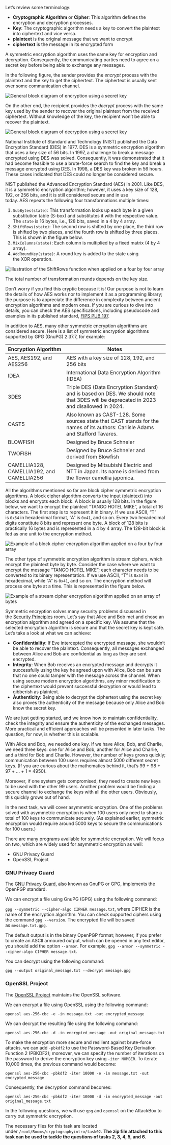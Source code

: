 Let’s review some terminology:

- **Cryptographic Algorithm** or **Cipher**: This algorithm defines the encryption and decryption processes.
- **Key**: The cryptographic algorithm needs a key to convert the plaintext into ciphertext and vice versa.
- **plaintext** is the original message that we want to encrypt
- **ciphertext** is the message in its encrypted form

A symmetric encryption algorithm uses the same key for encryption and decryption. Consequently, the communicating parties need to agree on a secret key before being able to exchange any messages.

In the following figure, the sender provides the _encrypt_ process with the plaintext and the key to get the ciphertext. The ciphertext is usually sent over some communication channel.

![General block diagram of encryption using a secret key](https://tryhackme-images.s3.amazonaws.com/user-uploads/5f04259cf9bf5b57aed2c476/room-content/dc0cc0d61133400277c47d039d8d69e1.png)  

On the other end, the recipient provides the _decrypt_ process with the same key used by the sender to recover the original plaintext from the received ciphertext. Without knowledge of the key, the recipient won’t be able to recover the plaintext.

![General block diagram of decryption using a secret key](https://tryhackme-images.s3.amazonaws.com/user-uploads/5f04259cf9bf5b57aed2c476/room-content/4003a3e6e0ecd139078eefe30a336ce2.png)  

National Institute of Standard and Technology (NIST) published the Data Encryption Standard (DES) in 1977. DES is a symmetric encryption algorithm that uses a key size of 56 bits. In 1997, a challenge to break a message encrypted using DES was solved. Consequently, it was demonstrated that it had become feasible to use a brute-force search to find the key and break a message encrypted using DES. In 1998, a DES key was broken in 56 hours. These cases indicated that DES could no longer be considered secure.

NIST published the Advanced Encryption Standard (AES) in 2001. Like DES, it is a symmetric encryption algorithm; however, it uses a key size of 128, 192, or 256 bits, and it is still considered secure and in use today. AES repeats the following four transformations multiple times:

1. `SubBytes(state)`: This transformation looks up each byte in a given substitution table (S-box) and substitutes it with the respective value. The `state` is 16 bytes, i.e., 128 bits, saved in a 4 by 4 array.
2. `ShiftRows(state)`: The second row is shifted by one place, the third row is shifted by two places, and the fourth row is shifted by three places. This is shown in the figure below.
3. `MixColumns(state)`: Each column is multiplied by a fixed matrix (4 by 4 array).
4. `AddRoundKey(state)`: A round key is added to the state using the XOR operation.

![Illustration of the ShiftRows function when applied on a four by four array](https://tryhackme-images.s3.amazonaws.com/user-uploads/5f04259cf9bf5b57aed2c476/room-content/049bad7deb4e6dd426335d7c3477f10a.png)  

The total number of transformation rounds depends on the key size.  

Don’t worry if you find this cryptic because it is! Our purpose is not to learn the details of how AES works nor to implement it as a programming library; the purpose is to appreciate the difference in complexity between ancient encryption algorithms and modern ones. If you are curious to dive into details, you can check the AES specifications, including pseudocode and examples in its published standard, [FIPS PUB 197](https://csrc.nist.gov/publications/detail/fips/197/final).

In addition to AES, many other symmetric encryption algorithms are considered secure. Here is a list of symmetric encryption algorithms supported by GPG (GnuPG) 2.37.7, for example:

| Encryption Algorithm                      | Notes                                                                                                                                  |
| ----------------------------------------- | -------------------------------------------------------------------------------------------------------------------------------------- |
| AES, AES192, and AES256                   | AES with a key size of 128, 192, and 256 bits                                                                                          |
| IDEA                                      | International Data Encryption Algorithm (IDEA)                                                                                         |
| 3DES                                      | Triple DES (Data Encryption Standard) and is based on DES. We should note that 3DES will be deprecated in 2023 and disallowed in 2024. |
| CAST5                                     | Also known as CAST-128. Some sources state that CAST stands for the names of its authors: Carlisle Adams and Stafford Tavares.         |
| BLOWFISH                                  | Designed by Bruce Schneier                                                                                                             |
| TWOFISH                                   | Designed by Bruce Schneier and derived from Blowfish                                                                                   |
| CAMELLIA128, CAMELLIA192, and CAMELLIA256 | Designed by Mitsubishi Electric and NTT in Japan. Its name is derived from the flower camellia japonica.                               |

All the algorithms mentioned so far are block cipher symmetric encryption algorithms. A block cipher algorithm converts the input (plaintext) into blocks and encrypts each block. A block is usually 128 bits. In the figure below, we want to encrypt the plaintext “TANGO HOTEL MIKE”, a total of 16 characters. The first step is to represent it in binary. If we use ASCII, “T” is `0x54` in hexadecimal format, “A” is `0x41`, and so on. Every two hexadecimal digits constitute 8 bits and represent one byte. A block of 128 bits is practically 16 bytes and is represented in a 4 by 4 array. The 128-bit block is fed as one unit to the encryption method.

![Example of a block cipher encryption algorithm applied on a four by four array](https://tryhackme-images.s3.amazonaws.com/user-uploads/5f04259cf9bf5b57aed2c476/room-content/2d69973a4fbf8220e64c3e896841b21d.png)  

The other type of symmetric encryption algorithm is stream ciphers, which encrypt the plaintext byte by byte. Consider the case where we want to encrypt the message “TANGO HOTEL MIKE”; each character needs to be converted to its binary representation. If we use ASCII, “T” is `0x54` in hexadecimal, while “A” is `0x41`, and so on. The encryption method will process one byte at a time. This is represented in the figure below.

![Example of a stream cipher encryption algorithm applied on an array of bytes](https://tryhackme-images.s3.amazonaws.com/user-uploads/5f04259cf9bf5b57aed2c476/room-content/6c0edb0faf15df0c6675c6829fddae01.png)  

Symmetric encryption solves many security problems discussed in the [Security Principles](https://tryhackme.com/room/securityprinciples) room. Let’s say that Alice and Bob met and chose an encryption algorithm and agreed on a specific key. We assume that the selected encryption algorithm is secure and that the secret key is kept safe. Let’s take a look at what we can achieve:

- **Confidentiality**: If Eve intercepted the encrypted message, she wouldn’t be able to recover the plaintext. Consequently, all messages exchanged between Alice and Bob are confidential as long as they are sent encrypted.
- **Integrity**: When Bob receives an encrypted message and decrypts it successfully using the key he agreed upon with Alice, Bob can be sure that no one could tamper with the message across the channel. When using secure modern encryption algorithms, any minor modification to the ciphertext would prevent successful decryption or would lead to gibberish as plaintext.
- **Authenticity**: Being able to decrypt the ciphertext using the secret key also proves the authenticity of the message because only Alice and Bob know the secret key.

We are just getting started, and we know how to maintain confidentiality, check the integrity and ensure the authenticity of the exchanged messages. More practical and efficient approaches will be presented in later tasks. The question, for now, is whether this is scalable.

With Alice and Bob, we needed one key. If we have Alice, Bob, and Charlie, we need three keys: one for Alice and Bob, another for Alice and Charlie, and a third for Bob and Charlie. However, the number of keys grows quickly; communication between 100 users requires almost 5000 different secret keys. (If you are curious about the mathematics behind it, that’s 99 + 98 + 97 + … + 1 = 4950).

Moreover, if one system gets compromised, they need to create new keys to be used with the other 99 users. Another problem would be finding a secure channel to exchange the keys with all the other users. Obviously, this quickly grows out of hand.

In the next task, we will cover asymmetric encryption. One of the problems solved with asymmetric encryption is when 100 users only need to share a total of 100 keys to communicate securely. (As explained earlier, symmetric encryption would require around 5000 keys to secure the communications for 100 users.)

There are many programs available for symmetric encryption. We will focus on two, which are widely used for asymmetric encryption as well:

- GNU Privacy Guard
- OpenSSL Project

### GNU Privacy Guard

The [GNU Privacy Guard](https://gnupg.org/), also known as GnuPG or GPG, implements the OpenPGP standard.

We can encrypt a file using GnuPG (GPG) using the following command:

`gpg --symmetric --cipher-algo CIPHER message.txt`, where CIPHER is the name of the encryption algorithm. You can check supported ciphers using the command `gpg --version`. The encrypted file will be saved as `message.txt.gpg`.

The default output is in the binary OpenPGP format; however, if you prefer to create an ASCII armoured output, which can be opened in any text editor, you should add the option `--armor`. For example, `gpg --armor --symmetric --cipher-algo CIPHER message.txt`.

You can decrypt using the following command:

`gpg --output original_message.txt --decrypt message.gpg`

### OpenSSL Project

The [OpenSSL Project](https://www.openssl.org/) maintains the OpenSSL software.

We can encrypt a file using OpenSSL using the following command:

`openssl aes-256-cbc -e -in message.txt -out encrypted_message`

We can decrypt the resulting file using the following command:

`openssl aes-256-cbc -d -in encrypted_message -out original_message.txt`

To make the encryption more secure and resilient against brute-force attacks, we can add `-pbkdf2` to use the Password-Based Key Derivation Function 2 (PBKDF2); moreover, we can specify the number of iterations on the password to derive the encryption key using `-iter NUMBER`. To iterate 10,000 times, the previous command would become:

`openssl aes-256-cbc -pbkdf2 -iter 10000 -e -in message.txt -out encrypted_message`

Consequently, the decryption command becomes:

`openssl aes-256-cbc -pbkdf2 -iter 10000 -d -in encrypted_message -out original_message.txt`

In the following questions, we will use `gpg` and `openssl` on the AttackBox to carry out symmetric encryption.

The necessary files for this task are located under `/root/Rooms/cryptographyintro/task02`. **The zip file attached to this task can be used to tackle the questions of tasks 2, 3, 4, 5, and 6**.